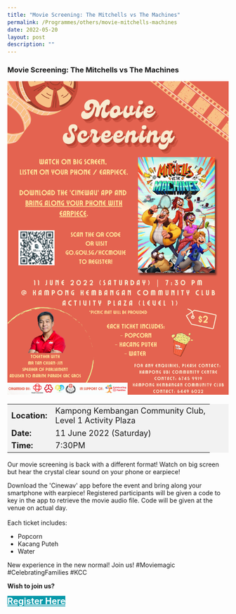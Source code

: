 ```yaml
---
title: "Movie Screening: The Mitchells vs The Machines"
permalink: /Programmes/others/movie-mitchells-machines
date: 2022-05-20
layout: post
description: ""
---
```

### Movie Screening: The Mitchells vs The Machines ###

<img style="height:100%; width:100%; max-width:600px; max-height:846px" src="/images/Programmes%20(May%202022)/K-CC%20FLC%20Movie%20Screening.png">

<table  style="font-size:130%; background-color:#f2f2f2">
	<tbody>
		<tr>
			 <td><b>Location:</b></td><td>Kampong Kembangan Community Club, <br>Level 1 Activity Plaza</td>
		</tr>
		<tr>
		 <td><b>Date:</b> </td><td>11 June 2022 (Saturday)</td>
		</tr>
		<tr>
			<td> <b>Time:</b> </td><td> 7:30PM</td>
		</tr>
	</tbody>
</table>

Our movie screening is back with a different format! Watch on big screen but hear the crystal clear sound on your phone or earpiece! 

Download the 'Cinewav' app before the event and bring along your smartphone with earpiece!
Registered participants will be given a code to key in the app to retrieve the movie audio file. Code will be given at the venue on actual day.
<br>
<br>Each ticket includes:
- Popcorn 
- Kacang Puteh 
- Water

New experience in the new normal! Join us! #Moviemagic #CelebratingFamilies #KCC

<b>	Wish to join us?</b>
<div>
	<a href="https://www.go.gov.sg/kccmovie" style="font-size:20px; width:35%; height:60px; background-color:#0899AA; color:white" class="bp-button"><b>Register Here</b></a>
</div>